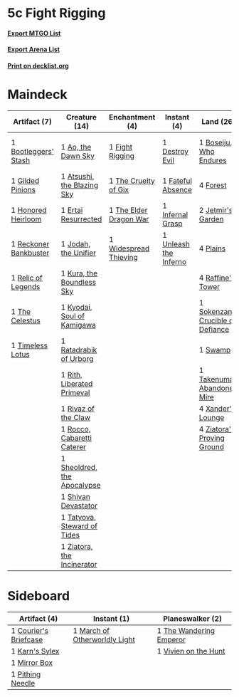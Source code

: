 # 5c Fight Rigging

#### [Export MTGO List](../collection/5c%20Fight%20Rigging/5c%20Fight%20Rigging.txt)
#### [Export Arena List](../collection/5c%20Fight%20Rigging/5c%20Fight%20Rigging_arena.txt)
#### [Print on decklist.org](http://decklist.org/?deckmain=1%09Ao,%20the%20Dawn%20Sky%0A1%09Atsushi,%20the%20Blazing%20Sky%0A1%09Bootleggers'%20Stash%0A1%09Boseiju,%20Who%20Endures%0A1%09Destroy%20Evil%0A1%09Diregraf%20Rebirth%0A1%09Ertai%20Resurrected%0A1%09Fable%20of%20the%20Mirror-Breaker%0A1%09Farewell%0A1%09Fateful%20Absence%0A1%09Fight%20Rigging%0A4%09Forest%0A1%09Gilded%20Pinions%0A1%09Honored%20Heirloom%0A1%09Infernal%20Grasp%0A2%09Jetmir's%20Garden%0A1%09Jodah,%20the%20Unifier%0A1%09Kura,%20the%20Boundless%20Sky%0A1%09Kyodai,%20Soul%20of%20Kamigawa%0A4%09Plains%0A4%09Raffine's%20Tower%0A1%09Ratadrabik%20of%20Urborg%0A1%09Reckoner%20Bankbuster%0A1%09Relic%20of%20Legends%0A1%09Rith,%20Liberated%20Primeval%0A1%09Rivaz%20of%20the%20Claw%0A1%09Rocco,%20Cabaretti%20Caterer%0A1%09Sheoldred,%20the%20Apocalypse%0A1%09Shivan%20Devastator%0A1%09Sokenzan,%20Crucible%20of%20Defiance%0A1%09Swamp%0A1%09Takenuma,%20Abandoned%20Mire%0A1%09Tatyova,%20Steward%20of%20Tides%0A1%09The%20Celestus%0A1%09The%20Cruelty%20of%20Gix%0A1%09The%20Elder%20Dragon%20War%0A1%09Threats%20Undetected%0A1%09Timeless%20Lotus%0A1%09Unleash%20the%20Inferno%0A1%09Widespread%20Thieving%0A1%09Wrenn%20and%20Seven%0A4%09Xander's%20Lounge%0A4%09Ziatora's%20Proving%20Ground%0A1%09Ziatora,%20the%20Incinerator&deckside=1%09Courier's%20Briefcase%0A1%09Karn's%20Sylex%0A1%09March%20of%20Otherworldly%20Light%0A1%09Mirror%20Box%0A1%09Pithing%20Needle%0A1%09The%20Wandering%20Emperor%0A1%09Vivien%20on%20the%20Hunt)
# Maindeck

|                                          Artifact (7)                                          |                                            Creature (14)                                             |                                         Enchantment (4)                                         |                                          Instant (4)                                           |                                                 Land (26)                                                 |                                      Planeswalker (1)                                      |                                          Sorcery (3)                                          |         Unknown (1)         |
|------------------------------------------------------------------------------------------------|------------------------------------------------------------------------------------------------------|-------------------------------------------------------------------------------------------------|------------------------------------------------------------------------------------------------|-----------------------------------------------------------------------------------------------------------|--------------------------------------------------------------------------------------------|-----------------------------------------------------------------------------------------------|-----------------------------|
|1 [Bootleggers' Stash](http://gatherer.wizards.com/Pages/Card/Details.aspx?multiverseid=555335) |1 [Ao, the Dawn Sky](http://gatherer.wizards.com/Pages/Card/Details.aspx?multiverseid=548292)         |1 [Fight Rigging](http://gatherer.wizards.com/Pages/Card/Details.aspx?multiverseid=555346)       |1 [Destroy Evil](http://gatherer.wizards.com/Pages/Card/Details.aspx?multiverseid=574497)       |1 [Boseiju, Who Endures](http://gatherer.wizards.com/Pages/Card/Details.aspx?multiverseid=548579)          |1 [Wrenn and Seven](http://gatherer.wizards.com/Pages/Card/Details.aspx?multiverseid=534999)|1 [Diregraf Rebirth](http://gatherer.wizards.com/Pages/Card/Details.aspx?multiverseid=535014)  |1 Fable of the Mirror-Breaker|
|1 [Gilded Pinions](http://gatherer.wizards.com/Pages/Card/Details.aspx?multiverseid=555439)     |1 [Atsushi, the Blazing Sky](http://gatherer.wizards.com/Pages/Card/Details.aspx?multiverseid=548436) |1 [The Cruelty of Gix](http://gatherer.wizards.com/Pages/Card/Details.aspx?multiverseid=574567)  |1 [Fateful Absence](http://gatherer.wizards.com/Pages/Card/Details.aspx?multiverseid=534774)    |4 [Forest](http://gatherer.wizards.com/Pages/Card/Details.aspx?multiverseid=439860)                        |                                                                                            |1 [Farewell](http://gatherer.wizards.com/Pages/Card/Details.aspx?multiverseid=548306)          |                             |
|1 [Honored Heirloom](http://gatherer.wizards.com/Pages/Card/Details.aspx?multiverseid=541133)   |1 [Ertai Resurrected](http://gatherer.wizards.com/Pages/Card/Details.aspx?multiverseid=574679)        |1 [The Elder Dragon War](http://gatherer.wizards.com/Pages/Card/Details.aspx?multiverseid=574601)|1 [Infernal Grasp](http://gatherer.wizards.com/Pages/Card/Details.aspx?multiverseid=534880)     |2 [Jetmir's Garden](http://gatherer.wizards.com/Pages/Card/Details.aspx?multiverseid=555451)               |                                                                                            |1 [Threats Undetected](http://gatherer.wizards.com/Pages/Card/Details.aspx?multiverseid=574665)|                             |
|1 [Reckoner Bankbuster](http://gatherer.wizards.com/Pages/Card/Details.aspx?multiverseid=548568)|1 [Jodah, the Unifier](http://gatherer.wizards.com/Pages/Card/Details.aspx?multiverseid=574683)       |1 [Widespread Thieving](http://gatherer.wizards.com/Pages/Card/Details.aspx?multiverseid=555331) |1 [Unleash the Inferno](http://gatherer.wizards.com/Pages/Card/Details.aspx?multiverseid=555430)|4 [Plains](http://gatherer.wizards.com/Pages/Card/Details.aspx?multiverseid=439856)                        |                                                                                            |                                                                                               |                             |
|1 [Relic of Legends](http://gatherer.wizards.com/Pages/Card/Details.aspx?multiverseid=574716)   |1 [Kura, the Boundless Sky](http://gatherer.wizards.com/Pages/Card/Details.aspx?multiverseid=548509)  |                                                                                                 |                                                                                                |4 [Raffine's Tower](http://gatherer.wizards.com/Pages/Card/Details.aspx?multiverseid=555455)               |                                                                                            |                                                                                               |                             |
|1 [The Celestus](http://gatherer.wizards.com/Pages/Card/Details.aspx?multiverseid=535049)       |1 [Kyodai, Soul of Kamigawa](http://gatherer.wizards.com/Pages/Card/Details.aspx?multiverseid=548316) |                                                                                                 |                                                                                                |1 [Sokenzan, Crucible of Defiance](http://gatherer.wizards.com/Pages/Card/Details.aspx?multiverseid=548589)|                                                                                            |                                                                                               |                             |
|1 [Timeless Lotus](http://gatherer.wizards.com/Pages/Card/Details.aspx?multiverseid=574719)     |1 [Ratadrabik of Urborg](http://gatherer.wizards.com/Pages/Card/Details.aspx?multiverseid=574693)     |                                                                                                 |                                                                                                |1 [Swamp](http://gatherer.wizards.com/Pages/Card/Details.aspx?multiverseid=439858)                         |                                                                                            |                                                                                               |                             |
|                                                                                                |1 [Rith, Liberated Primeval](http://gatherer.wizards.com/Pages/Card/Details.aspx?multiverseid=574694) |                                                                                                 |                                                                                                |1 [Takenuma, Abandoned Mire](http://gatherer.wizards.com/Pages/Card/Details.aspx?multiverseid=548591)      |                                                                                            |                                                                                               |                             |
|                                                                                                |1 [Rivaz of the Claw](http://gatherer.wizards.com/Pages/Card/Details.aspx?multiverseid=574695)        |                                                                                                 |                                                                                                |4 [Xander's Lounge](http://gatherer.wizards.com/Pages/Card/Details.aspx?multiverseid=555461)               |                                                                                            |                                                                                               |                             |
|                                                                                                |1 [Rocco, Cabaretti Caterer](http://gatherer.wizards.com/Pages/Card/Details.aspx?multiverseid=555419) |                                                                                                 |                                                                                                |4 [Ziatora's Proving Ground](http://gatherer.wizards.com/Pages/Card/Details.aspx?multiverseid=555462)      |                                                                                            |                                                                                               |                             |
|                                                                                                |1 [Sheoldred, the Apocalypse](http://gatherer.wizards.com/Pages/Card/Details.aspx?multiverseid=574587)|                                                                                                 |                                                                                                |                                                                                                           |                                                                                            |                                                                                               |                             |
|                                                                                                |1 [Shivan Devastator](http://gatherer.wizards.com/Pages/Card/Details.aspx?multiverseid=574623)        |                                                                                                 |                                                                                                |                                                                                                           |                                                                                            |                                                                                               |                             |
|                                                                                                |1 [Tatyova, Steward of Tides](http://gatherer.wizards.com/Pages/Card/Details.aspx?multiverseid=574702)|                                                                                                 |                                                                                                |                                                                                                           |                                                                                            |                                                                                               |                             |
|                                                                                                |1 [Ziatora, the Incinerator](http://gatherer.wizards.com/Pages/Card/Details.aspx?multiverseid=555432) |                                                                                                 |                                                                                                |                                                                                                           |                                                                                            |                                                                                               |                             |


# Sideboard

|                                          Artifact (4)                                          |                                              Instant (1)                                               |                                         Planeswalker (2)                                         |
|------------------------------------------------------------------------------------------------|--------------------------------------------------------------------------------------------------------|--------------------------------------------------------------------------------------------------|
|1 [Courier's Briefcase](http://gatherer.wizards.com/Pages/Card/Details.aspx?multiverseid=555343)|1 [March of Otherworldly Light](http://gatherer.wizards.com/Pages/Card/Details.aspx?multiverseid=548321)|1 [The Wandering Emperor](http://gatherer.wizards.com/Pages/Card/Details.aspx?multiverseid=548337)|
|1 [Karn's Sylex](http://gatherer.wizards.com/Pages/Card/Details.aspx?multiverseid=574714)       |                                                                                                        |1 [Vivien on the Hunt](http://gatherer.wizards.com/Pages/Card/Details.aspx?multiverseid=555363)   |
|1 [Mirror Box](http://gatherer.wizards.com/Pages/Card/Details.aspx?multiverseid=548563)         |                                                                                                        |                                                                                                  |
|1 [Pithing Needle](http://gatherer.wizards.com/Pages/Card/Details.aspx?multiverseid=129526)     |                                                                                                        |                                                                                                  |

